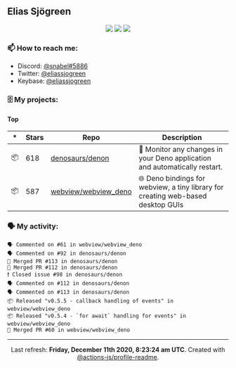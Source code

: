 ## Elias Sjögreen

<p align="center">
  <img src="https://img.shields.io/badge/🎂-dec. 2003-success" />
  <img src="https://img.shields.io/badge/🌎-Stockholm-informational" />
  <img src="https://img.shields.io/badge/👦-He/Him-informational" />
</p>

### 📫 How to reach me:

- Discord: [@snabel#5886](https://discord.com/users/267978757799673866)
- Twitter: [@eliassjogreen](https://twitter.com/eliassjogreen)
- Keybase: [@eliassjogreen](https://keybase.io/eliassjogreen)

### 🗄 My projects:

#### Top
|*|Stars|Repo|Description|
|---|---|---|---|
| 📦 | 618 | [denosaurs/denon](https://github.com/denosaurs/denon) | 👀 Monitor any changes in your Deno application and automatically restart. |
| 📦 | 587 | [webview/webview_deno](https://github.com/webview/webview_deno) | 🌐 Deno bindings for webview, a tiny library for creating web-based desktop GUIs |

### 🗣 My activity:

```
🗣 Commented on #61 in webview/webview_deno
🗣 Commented on #92 in denosaurs/denon
🎉 Merged PR #113 in denosaurs/denon
🎉 Merged PR #112 in denosaurs/denon
❗️ Closed issue #98 in denosaurs/denon
🗣 Commented on #112 in denosaurs/denon
🗣 Commented on #113 in denosaurs/denon
📦 Released "v0.5.5 - callback handling of events" in webview/webview_deno
📦 Released "v0.5.4 - `for await` handling for events" in webview/webview_deno
🎉 Merged PR #60 in webview/webview_deno
```

------------
<p align="center">Last refresh: <b>Friday, December 11th 2020, 8:23:24 am UTC</b>. Created with <a href=https://github.com/marketplace/actions/profile-readme>@actions-js/profile-readme</a>.</p>
